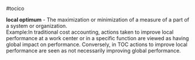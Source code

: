 #tocico

<b>local optimum</b> -  The maximization or minimization of a measure of a part of a system or organization.  
Example:In traditional cost accounting, actions taken to improve local performance at a work center or in a specific function are viewed as having global impact on performance.  Conversely, in TOC actions to improve local performance are seen as not necessarily improving global performance.




